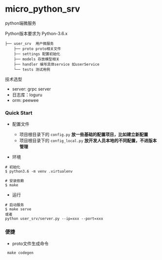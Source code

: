 # micro_python_srv

python端微服务

Python版本要求为 Python-3.6.x

```
├── user_srv  用户微服务
    ├── proto proto相关文件
    ├── settings 配置初始化
    ├── models 存放模型相关
    ├── handler 编写具体service 如userService
    └── tests 测试用例
```

技术选型
- server: grpc server 
- 日志库：loguru
- orm:   peewee


### Quick Start

- 配置文件
    - 项目根目录下的 `config.py` **放一些基础的配置项目，比如建立新配置**
    - 项目根目录下的 `config_local.py` **放开发人员本地的不同配置，不进版本管理**

- 环境
```
# 初始化
$ python3.6 -m venv .virtualenv

# 安装依赖
$ make
```

- 运行

```
# 启动服务
$ make serve
或者 
python user_srv/server.py --ip=xxx --port=xxx
```


### 便捷
- proto文件生成命令
```
 make codegen
```












